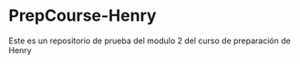 # PrepCourse-Henry
Este es un repositorio de prueba del modulo 2  del curso de preparación de Henry
